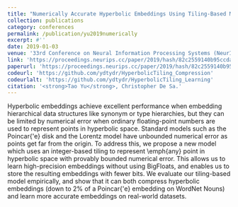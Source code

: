 ```yaml
---
title: "Numerically Accurate Hyperbolic Embeddings Using Tiling-Based Models"
collection: publications
category: conferences
permalink: /publication/yu2019numerically
excerpt: #''
date: 2019-01-03
venue: '33rd Conference on Neural Information Processing Systems (NeurIPS 2019 <strong>Spotlight</strong>)'
link: 'https://proceedings.neurips.cc/paper/2019/hash/82c2559140b95ccda9c6ca4a8b981f1e-Abstract.html'
paperurl: 'https://proceedings.neurips.cc/paper/2019/hash/82c2559140b95ccda9c6ca4a8b981f1e-Abstract.html'
codeurl: 'https://github.com/ydtydr/HyperbolicTiling_Compression'
codeurlalt: 'https://github.com/ydtydr/HyperbolicTiling_Learning'
citation: '<strong>Tao Yu</strong>, Christopher De Sa.'
---
```


Hyperbolic embeddings achieve excellent performance when embedding hierarchical data structures like synonym or type hierarchies, but they can be limited by numerical error when ordinary floating-point numbers are used to represent points in hyperbolic space. Standard models such as the Poincar{\'e} disk and the Lorentz model have unbounded numerical error as points get far from the origin. To address this, we propose a new model which uses an integer-based tiling to represent \emph{any} point in hyperbolic space with provably bounded numerical error. This allows us to learn high-precision embeddings without using BigFloats, and enables us to store the resulting embeddings with fewer bits. We evaluate our tiling-based model empirically, and show that it can both compress hyperbolic embeddings (down to 2% of a Poincar{\'e} embedding on WordNet Nouns) and learn more accurate embeddings on real-world datasets.
